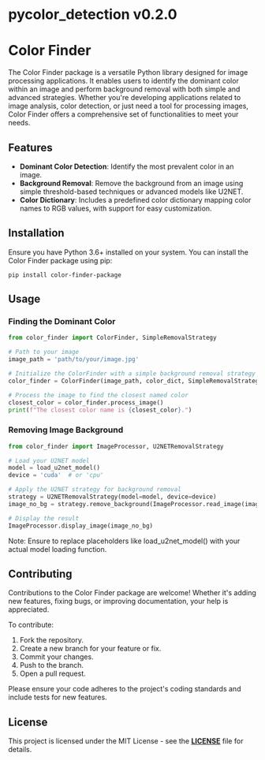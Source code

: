 # pycolor_detection v0.2.0
# Color Finder

The Color Finder package is a versatile Python library designed for image processing applications. It enables users to identify the dominant color within an image and perform background removal with both simple and advanced strategies. Whether you're developing applications related to image analysis, color detection, or just need a tool for processing images, Color Finder offers a comprehensive set of functionalities to meet your needs.

## Features

- **Dominant Color Detection**: Identify the most prevalent color in an image.
- **Background Removal**: Remove the background from an image using simple threshold-based techniques or advanced models like U2NET.
- **Color Dictionary**: Includes a predefined color dictionary mapping color names to RGB values, with support for easy customization.

## Installation

Ensure you have Python 3.6+ installed on your system. You can install the Color Finder package using pip:

```
pip install color-finder-package
```

## Usage

### Finding the Dominant Color

```python
from color_finder import ColorFinder, SimpleRemovalStrategy

# Path to your image
image_path = 'path/to/your/image.jpg'

# Initialize the ColorFinder with a simple background removal strategy
color_finder = ColorFinder(image_path, color_dict, SimpleRemovalStrategy(threshold=240))

# Process the image to find the closest named color
closest_color = color_finder.process_image()
print(f"The closest color name is {closest_color}.")
```

### Removing Image Background

```python
from color_finder import ImageProcessor, U2NETRemovalStrategy

# Load your U2NET model
model = load_u2net_model()
device = 'cuda'  # or 'cpu'

# Apply the U2NET strategy for background removal
strategy = U2NETRemovalStrategy(model=model, device=device)
image_no_bg = strategy.remove_background(ImageProcessor.read_image(image_path))

# Display the result
ImageProcessor.display_image(image_no_bg)
```

Note: Ensure to replace placeholders like load_u2net_model() with your actual model loading function.

## Contributing
Contributions to the Color Finder package are welcome! Whether it's adding new features, fixing bugs, or improving documentation, your help is appreciated.

To contribute:

1. Fork the repository.
2. Create a new branch for your feature or fix.
3. Commit your changes.
4. Push to the branch.
5. Open a pull request.

Please ensure your code adheres to the project's coding standards and include tests for new features.

## License
This project is licensed under the MIT License - see the [**LICENSE**](https://github.com/parth1993/pycolor_detection/blob/main/LICENSE) file for details.
